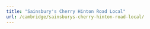 ```yaml
---
title: "Sainsbury's Cherry Hinton Road Local"
url: /cambridge/sainsburys-cherry-hinton-road-local/
---
```

